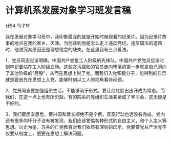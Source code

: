 # 计算机系发展对象学习班发言稿

计54 马子轩

​	我在发展对象学习班中，我印象最深的就是开始时候观看的纪录片。因为纪录片故事的地点在我的家乡，天津。当他谈到他是怎么走上违反党纪，违反国法的道路时，他说究其原因还是理想信念的缺失。在这里我有三点看法。

​	1、党员同志应该明确，中国共产党是工人阶级的先锋队。中国共产党党员应该时刻牢记要站在工人阶级立场。这些贪污腐败的官员走向堕落的第一步就是自己滑向了其他阶级的"屁股"，从而在思想上脱了党。而我们入党积极分子，能得到的启示就是要首先在思想上入党，能够时刻以工人的视角看待问题。

​	2、党员同志要加强组织生活，不能够流于形式。要让红红脸出出汗成为常态。而我们，在这一点上也有所欠缺。有的院系的党组织生活甚至成了学习会，这无疑是不好的。

​	3、我们要居安思危，黄兴国和武长顺绝不是个例，反腐行动也远没有完成。党内还有很多的坏分子没有被发现，我们应该警惕各种形式的自由主义，和个人主义等思想。以史为鉴，苏共的亡党教育对我们依然有深刻的启示，党要管党从严治党不仅要从制度上，更要在思想上解决问题。

​	

